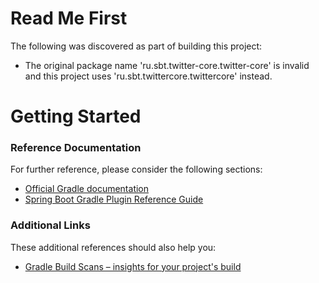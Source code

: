 # Read Me First
The following was discovered as part of building this project:

* The original package name 'ru.sbt.twitter-core.twitter-core' is invalid and this project uses 'ru.sbt.twittercore.twittercore' instead.

# Getting Started

### Reference Documentation
For further reference, please consider the following sections:

* [Official Gradle documentation](https://docs.gradle.org)
* [Spring Boot Gradle Plugin Reference Guide](https://docs.spring.io/spring-boot/docs/2.2.5.RELEASE/gradle-plugin/reference/html/)

### Additional Links
These additional references should also help you:

* [Gradle Build Scans – insights for your project's build](https://scans.gradle.com#gradle)

